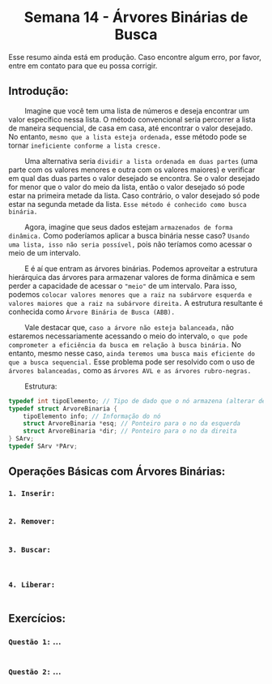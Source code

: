 <h1 align="center"> Semana 14 - Árvores Binárias de Busca </h1>

Esse resumo ainda está em produção. Caso encontre algum erro, por favor, entre em contato para que eu possa corrigir.

## Introdução:
&emsp;&emsp; Imagine que você tem uma lista de números e deseja encontrar um valor específico nessa lista. O método convencional seria percorrer a lista de maneira sequencial, de casa em casa, até encontrar o valor desejado. No entanto, `mesmo que a lista esteja ordenada,` esse método pode se tornar `ineficiente conforme a lista cresce.`

&emsp;&emsp; Uma alternativa seria `dividir a lista ordenada em duas partes` (uma parte com os valores menores e outra com os valores maiores) e verificar em qual das duas partes o valor desejado se encontra. Se o valor desejado for menor que o valor do meio da lista, então o valor desejado só pode estar na primeira metade da lista. Caso contrário, o valor desejado só pode estar na segunda metade da lista. `Esse método é conhecido como busca binária.`

&emsp;&emsp; Agora, imagine que seus dados estejam `armazenados de forma dinâmica.` Como poderíamos aplicar a busca binária nesse caso? `Usando uma lista, isso não seria possível,` pois não teríamos como acessar o meio de um intervalo.

&emsp;&emsp; E é aí que entram as árvores binárias. Podemos aproveitar a estrutura hierárquica das árvores para armazenar valores de forma dinâmica e sem perder a capacidade de acessar o `"meio"` de um intervalo. Para isso, podemos `colocar valores menores que a raiz na subárvore esquerda e valores maiores que a raiz na subárvore direita.` A estrutura resultante é conhecida como `Árvore Binária de Busca (ABB).`

&emsp;&emsp; Vale destacar que, `caso a árvore não esteja balanceada,` não estaremos necessariamente acessando o meio do intervalo, `o que pode comprometer a eficiência da busca em relação à busca binária.` No entanto, mesmo nesse caso, `ainda teremos uma busca mais eficiente do que a busca sequencial.` Esse problema pode ser resolvido com o uso de `árvores balanceadas,` como as `árvores AVL e as árvores rubro-negras.`

&emsp;&emsp; Estrutura:
~~~c
typedef int tipoElemento; // Tipo de dado que o nó armazena (alterar de acordo com o problema)
typedef struct ArvoreBinaria {
	tipoElemento info; // Informação do nó
	struct ArvoreBinaria *esq; // Ponteiro para o no da esquerda
	struct ArvoreBinaria *dir; // Ponteiro para o no da direita
} SArv;
typedef SArv *PArv;
~~~


## Operações Básicas com Árvores Binárias:
### `1. Inserir:`
~~~c
~~~

### `2. Remover:`
~~~c
~~~

### `3. Buscar:`
~~~c
~~~

~~~c
~~~

### `4. Liberar:`
~~~c
~~~


## Exercícios:
### `Questão 1:` ...
~~~c
~~~

### `Questão 2:` ...
~~~c
~~~

